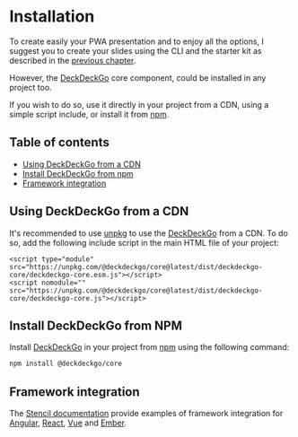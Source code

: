 # Installation

To create easily your PWA presentation and to enjoy all the options, I suggest you to create your slides using the CLI and the starter kit as described in the [previous chapter](/docs/introduction).

However, the [DeckDeckGo] core component, could be installed in any project too.

If you wish to do so, use it directly in your project from a CDN, using a simple script include, or install it from [npm](https://www.npmjs.com/package/@deckdeckgo/core).

## Table of contents

- [Using DeckDeckGo from a CDN](#app-installation-using-deckdeckgo-from-a-cdn)
- [Install DeckDeckGo from npm](#app-installation-install-deckdeckgo-from-npm)
- [Framework integration](#app-installation-framework-integration)

## Using DeckDeckGo from a CDN

It's recommended to use [unpkg](https://unpkg.com/) to use the [DeckDeckGo] from a CDN. To do so, add the following include script in the main HTML file of your project:

```
<script type="module" src="https://unpkg.com/@deckdeckgo/core@latest/dist/deckdeckgo-core/deckdeckgo-core.esm.js"></script>
<script nomodule="" src="https://unpkg.com/@deckdeckgo/core@latest/dist/deckdeckgo-core/deckdeckgo-core.js"></script>
```

## Install DeckDeckGo from NPM

Install [DeckDeckGo] in your project from [npm](https://www.npmjs.com/package/@deckdeckgo/core) using the following command:

```bash
npm install @deckdeckgo/core
```

## Framework integration

The [Stencil documentation](https://stenciljs.com/docs/overview) provide examples of framework integration for [Angular](https://stenciljs.com/docs/angular), [React](https://stenciljs.com/docs/react), [Vue](https://stenciljs.com/docs/vue) and [Ember](https://stenciljs.com/docs/ember).

[DeckDeckGo]: https://deckdeckgo.com